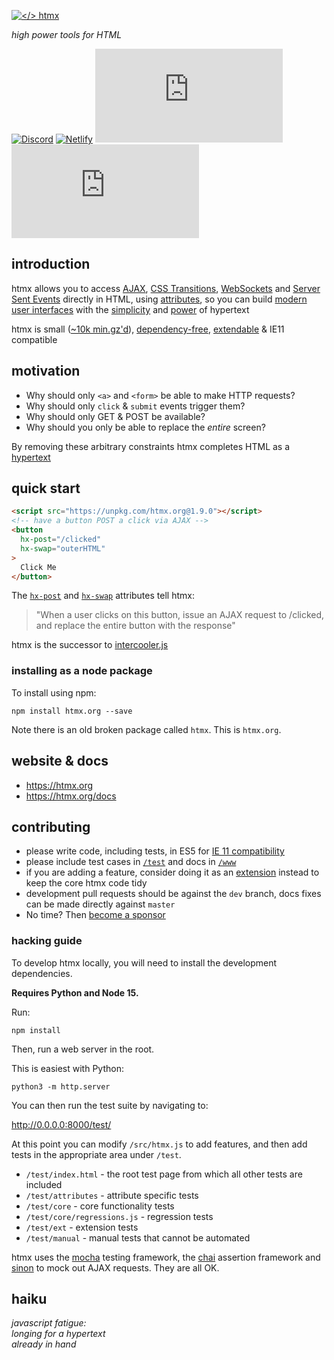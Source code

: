 [![</> htmx](https://raw.githubusercontent.com/bigskysoftware/htmx/master/www/static/img/htmx_logo.1.png "high power tools for HTML")](https://htmx.org)

_high power tools for HTML_

[![Discord](https://img.shields.io/discord/725789699527933952)](https://htmx.org/discord)
[![Netlify](https://img.shields.io/netlify/dba3fc85-d9c9-476a-a35a-e52a632cef78)](https://app.netlify.com/sites/htmx/deploys)
[![Bundlephobia](https://badgen.net/bundlephobia/dependency-count/htmx.org)](https://bundlephobia.com/result?p=htmx.org)
[![Bundlephobia](https://badgen.net/bundlephobia/minzip/htmx.org)](https://bundlephobia.com/result?p=htmx.org)

## introduction

htmx allows you to access [AJAX](https://htmx.org/docs#ajax), [CSS Transitions](https://htmx.org/docs#css_transitions),
[WebSockets](https://htmx.org/docs#websockets) and [Server Sent Events](https://htmx.org/docs#sse)
directly in HTML, using [attributes](https://htmx.org/reference#attributes), so you can build
[modern user interfaces](https://htmx.org/examples) with the [simplicity](https://en.wikipedia.org/wiki/HATEOAS) and
[power](https://www.ics.uci.edu/~fielding/pubs/dissertation/rest_arch_style.htm) of hypertext

htmx is small ([~10k min.gz'd](https://unpkg.com/htmx.org/dist/)),
[dependency-free](https://github.com/bigskysoftware/htmx/blob/master/package.json),
[extendable](https://htmx.org/extensions) &
IE11 compatible

## motivation

- Why should only `<a>` and `<form>` be able to make HTTP requests?
- Why should only `click` & `submit` events trigger them?
- Why should only GET & POST be available?
- Why should you only be able to replace the _entire_ screen?

By removing these arbitrary constraints htmx completes HTML as a
[hypertext](https://en.wikipedia.org/wiki/Hypertext)

## quick start

```html
<script src="https://unpkg.com/htmx.org@1.9.0"></script>
<!-- have a button POST a click via AJAX -->
<button
  hx-post="/clicked"
  hx-swap="outerHTML"
>
  Click Me
</button>
```

The [`hx-post`](https://htmx.org/attributes/hx-post) and [`hx-swap`](https://htmx.org/attributes/hx-swap) attributes tell htmx:

> "When a user clicks on this button, issue an AJAX request to /clicked, and replace the entire button with the response"

htmx is the successor to [intercooler.js](http://intercoolerjs.org)

### installing as a node package

To install using npm:

```
npm install htmx.org --save
```

Note there is an old broken package called `htmx`. This is `htmx.org`.

## website & docs

- <https://htmx.org>
- <https://htmx.org/docs>

## contributing

- please write code, including tests, in ES5 for [IE 11 compatibility](https://stackoverflow.com/questions/39902809/support-for-es6-in-internet-explorer-11)
- please include test cases in [`/test`](https://github.com/bigskysoftware/htmx/tree/dev/test) and docs in [`/www`](https://github.com/bigskysoftware/htmx/tree/dev/www)
- if you are adding a feature, consider doing it as an [extension](https://htmx.org/extensions) instead to
  keep the core htmx code tidy
- development pull requests should be against the `dev` branch, docs fixes can be made directly against `master`
- No time? Then [become a sponsor](https://github.com/sponsors/bigskysoftware#sponsors)

### hacking guide

To develop htmx locally, you will need to install the development dependencies.

**Requires Python and Node 15.**

Run:

```
npm install
```

Then, run a web server in the root.

This is easiest with Python:

```
python3 -m http.server
```

You can then run the test suite by navigating to:

<http://0.0.0.0:8000/test/>

At this point you can modify `/src/htmx.js` to add features, and then add tests in the appropriate area under `/test`.

- `/test/index.html` - the root test page from which all other tests are included
- `/test/attributes` - attribute specific tests
- `/test/core` - core functionality tests
- `/test/core/regressions.js` - regression tests
- `/test/ext` - extension tests
- `/test/manual` - manual tests that cannot be automated

htmx uses the [mocha](https://mochajs.org/) testing framework, the [chai](https://www.chaijs.com/) assertion framework
and [sinon](https://sinonjs.org/releases/v9/fake-xhr-and-server/) to mock out AJAX requests. They are all OK.

## haiku

_javascript fatigue:<br/>
longing for a hypertext<br/>
already in hand_
